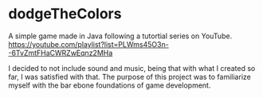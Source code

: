 # dodgeTheColors

A simple game made in Java following a tutortial series on YouTube. https://youtube.com/playlist?list=PLWms45O3n--6TvZmtFHaCWRZwEqnz2MHa

I decided to not include sound and music, being that with what I created so far, I was satisfied with that. The purpose of this project was to familiarize myself with the bar ebone foundations of game development.
